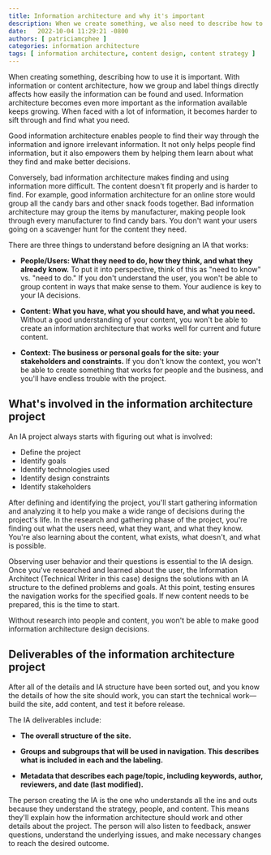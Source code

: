 ```yaml
---
title: Information architecture and why it's important
description: When we create something, we also need to describe how to use it. With information architecture, how we group and label things directly affect how easily the information can be found and used. Information architecture becomes even more important as the information available keeps growing. When faced with a lot of information, it becomes harder to sift through and find what you need.
date:   2022-10-04 11:29:21 -0800
authors: [ patriciamcphee ]
categories: information architecture
tags: [ information architecture, content design, content strategy ] 
---
```



When creating something, describing how to use it is important. With information or content architecture, how we group and label things directly affects how easily the information can be found and used. Information architecture becomes even more important as the information available keeps growing. When faced with a lot of information, it becomes harder to sift through and find what you need.

<!--truncate-->

Good information architecture enables people to find their way through the information and ignore irrelevant information. It not only helps people find information, but it also empowers them by helping them learn about what they find and make better decisions.

Conversely, bad information architecture makes finding and using information more difficult. The content doesn't fit properly and is harder to find. For example, good information architecture for an online store would group all the candy bars and other snack foods together. Bad information architecture may group the items by manufacturer, making people look through every manufacturer to find candy bars. You don't want your users going on a scavenger hunt for the content they need.

There are three things to understand before designing an IA that works:

- **People/Users: What they need to do, how they think, and what they already know.** To put it into perspective, think of this as "need to know" vs. "need to do." If you don't understand the user, you won't be able to group content in ways that make sense to them. Your audience is key to your IA decisions.

- **Content: What you have, what you should have, and what you need.** Without a good understanding of your content, you won't be able to create an information architecture that works well for current and future content.

- **Context: The business or personal goals for the site: your stakeholders and constraints.** If you don't know the context, you won't be able to create something that works for people and the business, and you'll have endless trouble with the project.

## What's involved in the information architecture project

An IA project always starts with figuring out what is involved:

- Define the project
- Identify goals
- Identify technologies used
- Identify design constraints
- Identify stakeholders

After defining and identifying the project, you'll start gathering information and analyzing it to help you make a wide range of decisions during the project's life. In the research and gathering phase of the project, you're finding out what the users need, what they want, and what they know. You're also learning about the content, what exists, what doesn't, and what is possible.

Observing user behavior and their questions is essential to the IA design. Once you've researched and learned about the user, the Information Architect (Technical Writer in this case) designs the solutions with an IA structure to the defined problems and goals. At this point, testing ensures the navigation works for the specified goals. If new content needs to be prepared, this is the time to start.

Without research into people and content, you won't be able to make good information architecture design decisions.

## Deliverables of the information architecture project

After all of the details and IA structure have been sorted out, and you know the details of how the site should work, you can start the technical work—build the site, add content, and test it before release.

The IA deliverables include:

- **The overall structure of the site.**

- **Groups and subgroups that will be used in navigation. This describes what is included in each and the labeling.**

- **Metadata that describes each page/topic, including keywords, author, reviewers, and date (last modified).**

The person creating the IA is the one who understands all the ins and outs because they understand the strategy, people, and content. This means they'll explain how the information architecture should work and other details about the project. The person will also listen to feedback, answer questions, understand the underlying issues, and make necessary changes to reach the desired outcome.
